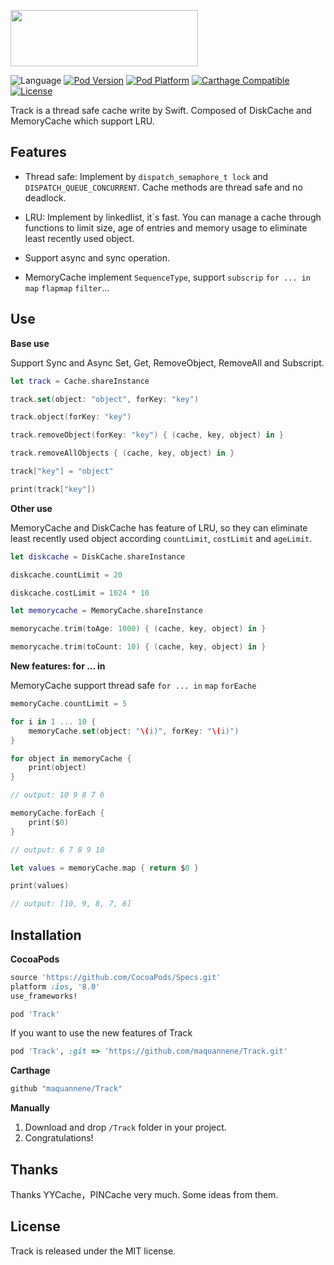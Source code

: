 <p align="left"><img src="http://ww4.sinaimg.cn/large/65312d9agw1f48moyot15j20du04odg6.jpg" width="300" height="90"/></p>

![Language](https://img.shields.io/badge/language-Swift%202.2-orange.svg)
[![Pod Version](http://img.shields.io/cocoapods/v/Track.svg?style=flat)](http://cocoadocs.org/docsets/Track/)
[![Pod Platform](http://img.shields.io/cocoapods/p/Track.svg?style=flat)](http://cocoadocs.org/docsets/Track/)
[![Carthage Compatible](https://img.shields.io/badge/Carthage-compatible-4BC51D.svg?style=flat)](https://github.com/Carthage/Carthage)
[![License](https://img.shields.io/badge/license-MIT-blue.svg)](https://github.com/maquannene/Track/blob/master/LICENSE)

Track is a thread safe cache write by Swift. Composed of DiskCache and MemoryCache which support LRU.

## Features

* Thread safe: Implement by `dispatch_semaphore_t lock` and `DISPATCH_QUEUE_CONCURRENT`. Cache methods are thread safe and no deadlock.

* LRU: Implement by linkedlist, it`s fast. You can manage a cache through functions to limit size, age of entries and memory usage to eliminate least recently used object.

* Support async and sync operation.

* MemoryCache implement `SequenceType`, support `subscrip` `for ... in` `map` `flapmap` `filter`...

## Use

**Base use**

Support Sync and Async Set, Get, RemoveObject, RemoveAll and Subscript.

```swift
let track = Cache.shareInstance

track.set(object: "object", forKey: "key")

track.object(forKey: "key")

track.removeObject(forKey: "key") { (cache, key, object) in }

track.removeAllObjects { (cache, key, object) in }

track["key"] = "object"

print(track["key"])
```

**Other use**

MemoryCache and DiskCache has feature of LRU, so they can eliminate least recently used object according `countLimit`, `costLimit` and `ageLimit`.

```swift
let diskcache = DiskCache.shareInstance

diskcache.countLimit = 20

diskcache.costLimit = 1024 * 10

let memorycache = MemoryCache.shareInstance

memorycache.trim(toAge: 1000) { (cache, key, object) in }

memorycache.trim(toCount: 10) { (cache, key, object) in }
```

**New features: for ... in**

MemoryCache support thread safe `for ... in` `map` `forEache`

```swift
memoryCache.countLimit = 5

for i in 1 ... 10 {
    memoryCache.set(object: "\(i)", forKey: "\(i)")
}

for object in memoryCache {
    print(object)
}

// output: 10 9 8 7 6

memoryCache.forEach {
    print($0)
}

// output: 6 7 8 9 10

let values = memoryCache.map { return $0 }

print(values)

// output: [10, 9, 8, 7, 6]

```

## Installation

**CocoaPods**

```ruby
source 'https://github.com/CocoaPods/Specs.git'
platform :ios, '8.0'
use_frameworks!

pod 'Track'
```

If you want to use the new features of Track

```ruby
pod 'Track', :git => 'https://github.com/maquannene/Track.git'
```

**Carthage**

```ruby
github "maquannene/Track"
```

**Manually**

1. Download and drop ```/Track``` folder in your project.  
2. Congratulations! 

## Thanks

Thanks YYCache，PINCache very much. Some ideas from them.

## License

Track is released under the MIT license.
